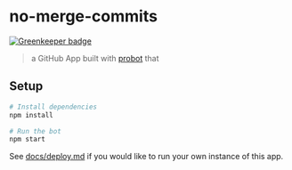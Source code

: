 # no-merge-commits

[![Greenkeeper badge](https://badges.greenkeeper.io/clarkbw/no-merge-commits.svg)](https://greenkeeper.io/)

> a GitHub App built with [probot](https://github.com/probot/probot) that 

## Setup

```sh
# Install dependencies
npm install

# Run the bot
npm start
```

See [docs/deploy.md](docs/deploy.md) if you would like to run your own instance of this app.
